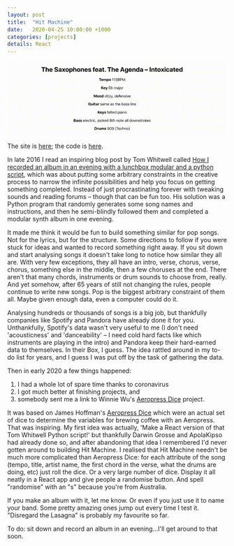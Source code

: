 ```yaml
---
layout: post
title:  "Hit Machine"
date:   2020-04-25 10:00:00 +1000
categories: [projects]
details: React
---
```


![](/assets/projects/hitmachine.gif)

The site is [here](https://ryanmonro.com/hit-machine); the code is [here](https://www.github.com/ryanmonro/hitmachine).

In late 2016 I read an inspiring blog post by Tom Whitwell called [How I recorded an album in an evening with a lunchbox modular and a python script](https://medium.com/music-thing-modular-notes/how-i-recorded-an-album-in-an-evening-with-a-lunchbox-modular-and-a-python-script-443ca08f34da), which was about putting some arbitrary constraints in the creative process to narrow the infinite possibilities and help you focus on getting something completed. Instead of just procrastinating forever with tweaking sounds and reading forums – though that can be fun too. His solution was a Python program that randomly generates some song names and instructions, and then he semi-blindly followed them and completed a modular synth album in one evening.

It made me think it would be fun to build something similar for pop songs. Not for the lyrics, but for the structure. Some directions to follow if you were stuck for ideas and wanted to record something right away. If you sit down and start analysing songs it doesn't take long to notice how similar they all are. With very few exceptions, they all have an intro, verse, chorus, verse, chorus, something else in the middle, then a few choruses at the end. There aren't that many chords, instruments or drum sounds to choose from, really. And yet somehow, after 65 years of still not changing the rules, people continue to write new songs. Pop is the biggest arbitrary constraint of them all. Maybe given enough data, even a computer could do it.

Analysing hundreds or thousands of songs is a big job, but thankfully companies like Spotify and Pandora have already done it for you. Unthankfully, Spotify's data wasn't very useful to me (I don't need 'acousticness' and 'danceability' – I need cold hard facts like which instruments are playing in the intro) and Pandora keep their hard-earned data to themselves. In their Box, I guess. The idea rattled around in my to-do list for years, and I guess I was put off by the task of gathering the data.

Then in early 2020 a few things happened:
1. I had a whole lot of spare time thanks to coronavirus
2. I got much better at finishing projects, and
3. somebody sent me a link to Winnie Wu's [Aeropress Dice](https://thewinniewu.github.io/aeropress-dice/) project.

It was based on James Hoffman's [Aeropress Dice](https://web.archive.org/web/20171208104650/https://jimseven.com/2017/12/06/coffee-brewing-dice/) which were an actual set of dice to determine the variables for brewing coffee with an Aeropress. That was inspiring. My first idea was actually, 'Make a React version of that Tom Whitwell Python script!' but thankfully Darwin Grosse and ApolaKipso had already done so, and after abandoning that idea I remembered I'd never gotten around to building Hit Machine. I realised that Hit Machine needn't be much more complicated than Aeropress Dice: for each attribute of the song (tempo, title, artist name, the first chord in the verse, what the drums are doing, etc) just roll the dice. Or a very large number of dice. Display it all neatly in a React app and give people a randomise button. And spell "randomise" with an "s" because you're from Australia.

If you make an album with it, let me know. Or even if you just use it to name your band. Some pretty amazing ones jump out every time I test it. "Disregard the Lasagna" is probably my favourite so far.

To do: sit down and record an album in an evening...I'll get around to that soon.